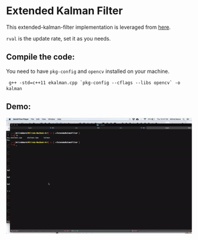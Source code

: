 # Extended Kalman Filter
This extended-kalman-filter implementation is leveraged from [here](http://www.morethantechnical.com/2011/06/17/simple-kalman-filter-for-tracking-using-opencv-2-2-w-code/).

`rval` is the update rate, set it as you needs. 

## Compile the code: 
You need to have `pkg-config` and `opencv` installed on your machine. 

<pre><code> g++ -std=c++11 ekalman.cpp `pkg-config --cflags --libs opencv` -o kalman
</code></pre>

## Demo:

![](Demo/eKalmanDemo.gif)

